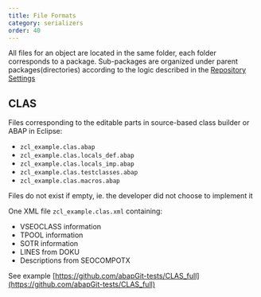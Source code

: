 ```yaml
---
title: File Formats
category: serializers
order: 40
---
```


All files for an object are located in the same folder, each folder corresponds to a package. Sub-packages are organized under parent packages(directories) according to the logic described in the [Repository Settings](/user-guide/repo-settings/dot-abapgit.md)

## CLAS

Files corresponding to the editable parts in source-based class builder or ABAP in Eclipse:

* `zcl_example.clas.abap`
* `zcl_example.clas.locals_def.abap`
* `zcl_example.clas.locals_imp.abap`
* `zcl_example.clas.testclasses.abap`
* `zcl_example.clas.macros.abap`

Files do not exist if empty, ie. the developer did not choose to implement it

One XML file `zcl_example.clas.xml` containing:

* VSEOCLASS information
* TPOOL information
* SOTR information
* LINES from DOKU
* Descriptions from SEOCOMPOTX

See example [https://github.com/abapGit-tests/CLAS_full](https://github.com/abapGit-tests/CLAS_full)
